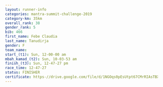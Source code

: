 ```yaml
---
layout: runner-info 
categories: mantra-summit-challenge-2019 
category-km: 35km 
overall_rank: 38
gender_rank: 5
bib: 466
first_name: Febe Claudia
last_name: Tanudirja
gender: F
team_name: 
start_(t1): Sun, 12-00-00 am
mbah_kamad_(t2): Sun, 10-03-53 am
finish_(t3): Sun, 12-47-27 pm
race_time: 12-47-27
status: FINISHER
certificate: https-//drive.google.com/file/d/1NGOqs0pEsUtpt67CMrRIAsTBXnb2Tqdk/view?usp=sharing
---
```

